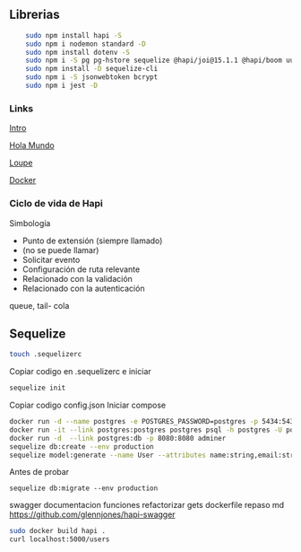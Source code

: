 ## Librerias
``` bash
    sudo npm install hapi -S
    sudo npm i nodemon standard -D
    sudo npm install dotenv -S
    sudo npm i -S pg pg-hstore sequelize @hapi/joi@15.1.1 @hapi/boom uuid hapi-cors
    sudo npm install -D sequelize-cli  
    sudo npm i -S jsonwebtoken bcrypt
    sudo npm i jest -D
```
### Links
[Intro](https://lemoncode.net/lemoncode-blog/2018/1/29/javascript-asincrono)

[Hola Mundo](https://hapi.dev/tutorials/?lang=en_US)

[Loupe](http://latentflip.com/loupe/?code=KGZ1bmN0aW9uICgpIHsKICAgIGNvbnNvbGUubG9nKCJ4OiIsIHgpOyAvLyBubyBvYnRlbmVtb3MgJzUnIHNpbm8gJ3VuZGVmaW5lZCcKICAgIHZhciB4ID0gMTA7CiAgICBjb25zb2xlLmxvZygieDoiLCB4KTsgLy8gMTAKfSgpKQ%3D%3D!!!)

[Docker](https://josejuansanchez.org/bd/practica-09/index.html)

### Ciclo de vida de Hapi

Simbología
- Punto de extensión (siempre llamado)
- (no se puede llamar)
- Solicitar evento
- Configuración de ruta relevante
- Relacionado con la validación
- Relacionado con la autenticación 

queue, tail- cola

## Sequelize

``` bash
touch .sequelizerc
```
Copiar codigo en .sequelizerc e iniciar

``` bash
sequelize init
```
Copiar codigo config.json
Iniciar compose
``` bash
docker run -d --name postgres -e POSTGRES_PASSWORD=postgres -p 5434:5432 postgres
docker run -it --link postgres:postgres postgres psql -h postgres -U postgres
docker run -d  --link postgres:db -p 8080:8080 adminer
sequelize db:create --env production
sequelize model:generate --name User --attributes name:string,email:string,password:string,uuid:string,active:boolean
```
Antes de probar
```
sequelize db:migrate --env production
```

swagger
documentacion funciones
refactorizar gets
dockerfile
repaso
md
https://github.com/glennjones/hapi-swagger

```sh
sudo docker build hapi .
curl localhost:5000/users
```